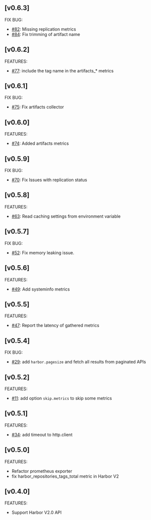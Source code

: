 ## [v0.6.3]

FIX BUG:

- [#82](https://github.com/c4po/harbor_exporter/issues/82): Missing replication metrics
- [#84](https://github.com/c4po/harbor_exporter/issues/84): Fix trimming of artifact name

## [v0.6.2]

FEATURES:

- [#77](https://github.com/c4po/harbor_exporter/issues/77): include the tag name in the artifacts_* metrics

## [v0.6.1]

FIX BUG:

- [#75](https://github.com/c4po/harbor_exporter/issues/75): Fix artifacts collector

## [v0.6.0]

FEATURES:

- [#74](https://github.com/c4po/harbor_exporter/pull/74): Added artifacts metrics

## [v0.5.9]

FIX BUG:

- [#70](https://github.com/c4po/harbor_exporter/pull/70): Fix Issues with replication status

## [v0.5.8]

FEATURES:

- [#63](https://github.com/c4po/harbor_exporter/pull/63): Read caching settings from environment variable

## [v0.5.7]
FIX BUG:

- [#52](https://github.com/c4po/harbor_exporter/issues/52): Fix memory leaking issue.

## [v0.5.6]

FEATURES:

- [#49](https://github.com/c4po/harbor_exporter/pull/49): Add systeminfo metrics

## [v0.5.5]

FEATURES:

- [#47](https://github.com/c4po/harbor_exporter/pull/47): Report the latency of gathered metrics

## [v0.5.4]

FIX BUG:

- [#29](https://github.com/c4po/harbor_exporter/issues/29): add `harbor.pagesize` and fetch all results from paginated APIs

## [v0.5.2]

FEATURES:

- [#11](https://github.com/c4po/harbor_exporter/issues/11):  add option `skip.metrics` to skip some metrics

## [v0.5.1]

FEATURES:

- [#34](https://github.com/c4po/harbor_exporter/issues/34): add timeout to http.client

## [v0.5.0]

FEATURES:

- Refactor prometheus exporter
- fix harbor_repositories_tags_total metric in Harbor V2

## [v0.4.0]

FEATURES:

- Support Harbor V2.0 API
